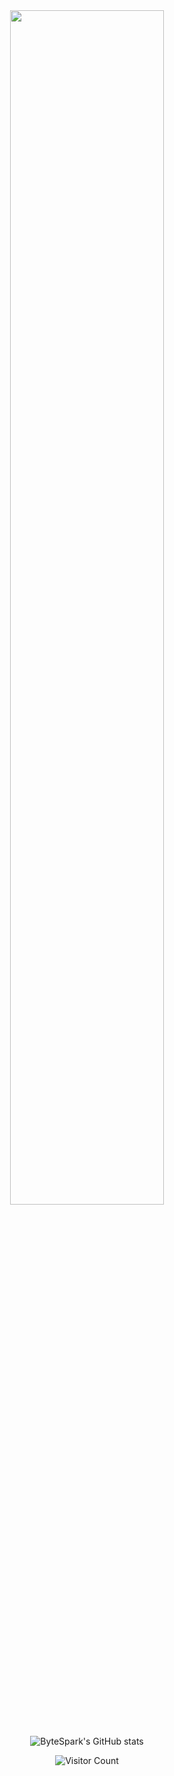 <div align="center">
<img src="https://readme-typing-svg.demolab.com?font=Inconsolata&weight=500&size=50&duration=2000&pause=300&color=A7A459&center=true&vCenter=true&multiline=true&repeat=false&random=false&width=1300&height=140&lines=Hi%2C+I'm+Ren+haitao+%21;Welcome+to+my+GitHub+profile+&#x2B50" width="70%" />
<br><br>





![ByteSpark's GitHub stats](https://github-readme-stats.vercel.app/api?username=renhaitao123&show_icons=true&theme=tokyonight)


<img src="https://profile-counter.glitch.me/renhaitao123/count.svg" alt="Visitor Count">
